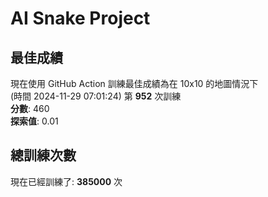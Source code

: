 
# AI Snake Project

## **最佳成績**
現在使用 GitHub Action 訓練最佳成績為在 10x10 的地圖情況下  
(時間 2024-11-29 07:01:24) 第 **952** 次訓練  
**分數**: 460  
**探索值**: 0.01

## 總訓練次數
現在已經訓練了: **385000** 次
